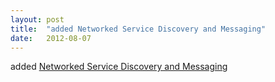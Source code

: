 ```yaml
---
layout: post
title:  "added Networked Service Discovery and Messaging"
date:   2012-08-07
---
```


added <a href="http://www.w3.org/TR/discovery-api/">Networked Service Discovery and Messaging</a>